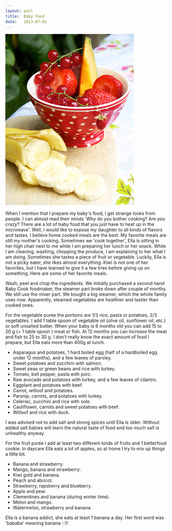 ```yaml
---
layout: post
title:  Baby food
date:   2013-07-01
---
```


![Fresh fruit](/images/fresh-fruit.jpg)

When I mention that I prepare my baby's food, I get strange looks from people. I can almost read their minds 'Why do you bother cooking? Are you crazy? There are a lot of baby food that you just have to heat up in the microwave'. Well, I would like to expose my daughter to all kinds of flavors and tastes. I believe home cooked meals are the best. My favorite meals are still my mother's cooking. 
Sometimes we 'cook together', Ella is sitting in her high chair next to me while I am preparing her lunch or her snack. While I am cleaning, washing, chopping the produce, I am explaining to her what I am doing. Sometimes she tastes a piece of fruit or vegetable. Luckily, Ella is not a picky eater, she likes almost everything. Kiwi is not one of her favorites, but I have learned to give it a few tries before giving up on something. Here are some of her favorite meals.

Wash, peel and chop the ingredients. We initially purchased a second hand Baby Cook foodmaker, the steamer part broke down after couple of months. We still use the mixer part. We bought a big steamer, which the whole family uses now. Apparently, steamed vegetables are healthier and tastier than cooked ones. 

For the vegetable purée the portions are 1/3 rice, pasta or potatoes, 2/3 vegetables. I add 1 table spoon of vegetable oil (olive oil, sunflower oil, etc.) or soft unsalted butter. When your baby is 6 months old you can add 15 to 20 g (= 1 table spoon ) meat or fish. At 12 months you can increase the meat and fish to 25 to 30 g. I don't really know the exact amount of food I prepare, but Ella eats more than 400g at lunch.

* Asparagus and potatoes, 1 hard boiled egg (half of a hardboiled egg under 12 months), and a few leaves of parsley.
* Sweet potatoes and zucchini with salmon.
* Sweet peas or green beans and rice with turkey.
* Tomato, bell pepper, pasta with porc.
* Raw avocado and potatoes with turkey, and a few leaves of cilantro. 
* Eggplant and potatoes with beef. 
* Carrot, witloof and potatoes.
* Parsnip, carrots, and potatoes with turkey.
* Celeriac, zucchini and rice with sole.
* Cauliflower, carrots and sweet potatoes with beef.
* Witloof and rice with duck.

I was advised not to add salt and strong spices until Ella is older. Without added salt babies will learn the natural taste of food and too much salt is unhealthy anyway. 

For the fruit purée I add at least two different kinds of fruits and 1 betterfood cookie. In daycare Ella eats a lot of apples, so at home I try to mix up things a little bit. 

* Banana and strawberry.
* Mango, banana and strawberry.
* Kiwi gold and banana.
* Peach and abricot.
* Strawberry, rapsberry and blueberry.
* Apple and pear.
* Clementines and banana (during winter time).
* Melon and mango.
* Watermelon, strawberry and banana.

Ella is a banana addict, she eats at least 1 banana a day. Her first word was 'bababa' meaning banana :-)!




  